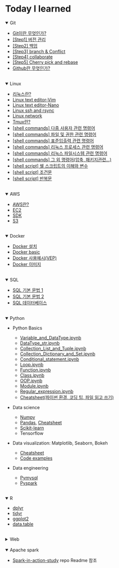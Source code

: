 # Today I learned


<details open>
<summary>Git</summary>
 
* [Git이란 무엇인가?](https://github.com/lizzy723/TIL/blob/main/Git/what_is_git.md)
* [[Step1] 버전 관리](https://github.com/lizzy723/TIL/blob/main/Git/Step1_version_control.md)
* [[Step2] 백업](https://github.com/lizzy723/TIL/blob/main/Git/Step2_back_up.md)
* [[Step3] branch & Conflict](https://github.com/lizzy723/TIL/blob/main/Git/Step3_branch_and_conflict.md)
* [[Step4] collaborate](https://github.com/lizzy723/TIL/blob/main/Git/Step4_collaborate.md)
* [[Step5] Cherry pick and rebase](https://github.com/lizzy723/TIL/blob/main/Git/Step5_cherry_pick_and_rebase.md)
* [Github란 무엇인가?](https://github.com/lizzy723/TIL/blob/main/Git/What_is_github.md)
</details>

<br> 

<details open>
 <summary>Linux</summary>

* [리눅스란?](https://github.com/lizzy723/TIL/blob/main/Linux/What_is_Linux.md)
* [Linux text editor-Vim](https://github.com/lizzy723/TIL/blob/main/Linux/Linux_text_editor_Vim.md)
* [Linux text editor-Nano](https://github.com/lizzy723/TIL/blob/main/Linux/Linux_text_editor_Nano.md)
* [Linux ssh and rsync](https://github.com/lizzy723/TIL/blob/main/Linux/Linux_ssh_rsync.md)
* [Linux network](https://github.com/lizzy723/TIL/blob/main/Linux/Linux_network.md)
* [Tmux란?](https://github.com/lizzy723/TIL/blob/main/Linux/What_is_Tmux.md)
* [[shell commands] 다중 사용자 관련 명령어](https://github.com/lizzy723/TIL/blob/main/Linux/Shell_commands_multi_user.md)
* [[shell commands] 파일 및 권한 관련 명령어](https://github.com/lizzy723/TIL/blob/main/Linux/Shell_commands_file_and_permission.md)
* [[shell commands] 표준입출력 관련 명령어](https://github.com/lizzy723/TIL/blob/main/Linux/Shell_commands_redirection_and_pipe.md)
* [[shell commands] 리눅스 프로세스 관련 명령어](https://github.com/lizzy723/TIL/blob/main/Linux/Shell_commands_linux_process.md)
* [[shell commands] 리눅스 파일시스템 관련 명령어](https://github.com/lizzy723/TIL/blob/main/Linux/Shell_commands_filesystem.md)
* [[shell commands] 그 외 명령어(압축, 패키지관련...)](https://github.com/lizzy723/TIL/blob/main/Linux/Shell_commands_miscellaneous.md)
* [[shell script] 쉘 스크립트의 이해와 변수](https://github.com/lizzy723/TIL/blob/main/Linux/Shell_script_variable.md)
* [[shell script] 조건문](https://github.com/lizzy723/TIL/blob/main/Linux/Shell_script_conditional.md)
* [[shell script] 반복문](https://github.com/lizzy723/TIL/blob/main/Linux/Shell_script_iteration.md)
</details>

<br> 

<details open>
 <summary>AWS</summary>
 
* [AWS란?](https://github.com/lizzy723/TIL/blob/main/AWS/What_is_AWS.md)
* [EC2](https://github.com/lizzy723/TIL/blob/main/AWS/AWS_EC2.md)
* [SDK](https://github.com/lizzy723/TIL/blob/main/AWS/AWS_SDK.md)
* [S3](https://github.com/lizzy723/TIL/blob/main/AWS/AWS_S3.md)
</details>

<br>

<details open>
 <summary>Docker</summary>
 
* [Docker 설치](https://github.com/lizzy723/TIL/blob/main/Docker/Docker_installation.md) 
* [Docker basic](https://github.com/lizzy723/TIL/blob/main/Docker/Docker_basic.md)
* [Docker 사용예시(VEP)](https://github.com/lizzy723/TIL/blob/main/Docker/Docker_example_vep.md)
* [Docker 이미지](https://github.com/lizzy723/TIL/blob/main/Docker/Docker_image.md)
</details>

<br> 

<details open>
 <summary>SQL</summary>

* [SQL 기본 문법 1](https://github.com/lizzy723/TIL/blob/main/SQL/SQL_basic1.md)
* [SQL 기본 문법 2](https://github.com/lizzy723/TIL/blob/main/SQL/SQL_basic2.md)
* [SQL 데이터베이스](https://github.com/lizzy723/TIL/blob/main/SQL/SQL_database.md)
</details>

<br> 

<details open>
<summary>Python</summary>

* Python Basics
  * [Variable_and_DataType.ipynb](https://github.com/lizzy723/TIL/blob/main/Python/Variable_and_DataType.ipynb)
  * [DataType_str.ipynb](https://github.com/lizzy723/TIL/blob/main/Python/DataType_str.ipynb)
  * [Collection_List_and_Tuple.ipynb](https://github.com/lizzy723/TIL/blob/main/Python/Collection_List_and_Tuple.ipynb)
  * [Collection_Dictionary_and_Set.ipynb](https://github.com/lizzy723/TIL/blob/main/Python/Collection_Dictionary_and_Set.ipynb)
  * [Conditional_statement.ipynb](https://github.com/lizzy723/TIL/blob/main/Python/Conditional_statement.ipynb)
  * [Loop.ipynb](https://github.com/lizzy723/TIL/blob/main/Python/Loop.ipynb)
  * [Function.ipynb](https://github.com/lizzy723/TIL/blob/main/Python/Function.ipynb)
  * [Class.ipynb](https://github.com/lizzy723/TIL/blob/main/Python/Class.ipynb)
  * [OOP.ipynb](https://github.com/lizzy723/TIL/blob/main/Python/OOP.ipynb)
  * [Module.ipynb](https://github.com/lizzy723/TIL/blob/main/Python/Module.ipynb)
  * [Regular_expression.ipynb](https://github.com/lizzy723/TIL/blob/main/Python/regular_expression.ipynb)
  * [Cheatsheet(파이썬 환경, 코딩 팁, 파일 읽고 쓰기)](https://github.com/lizzy723/TIL/blob/main/Python/Cheatsheet_python_basic.md)

 * Data science
   * [Numpy](https://github.com/lizzy723/TIL/blob/main/Python/Python_numpy.ipynb)
   * [Pandas](https://github.com/lizzy723/TIL/blob/main/Python/Python_pandas.ipynb), [Cheatsheet](https://github.com/lizzy723/TIL/blob/main/Python/Cheatsheet_Data_science.md)
   * [Scikit-learn](https://github.com/lizzy723/TIL/blob/main/Python/Python_scikit_learn.md)
   * Tensorflow
 * Data visualization: Matplotlib, Seaborn, Bokeh
   * [Cheatsheet](https://github.com/lizzy723/TIL/blob/main/Python/Cheatsheet_data_visualization.md)
   * [Code examples](https://github.com/lizzy723/TIL/blob/main/Python/Python_data_visualization.ipynb)
 * Data engineering
   * [Pymysql](https://github.com/lizzy723/TIL/blob/main/Python/Pymysql.ipynb)
   * [Pyspark](https://github.com/lizzy723/TIL/blob/main/Python/Pyspark.ipynb)

</details>

<br> 

<details open>
 <summary>R</summary>
 
* [dplyr](https://github.com/lizzy723/TIL/blob/main/R/R_dplyr.md)
* [tidyr](https://github.com/lizzy723/TIL/blob/main/R/R_tidyr.md)
* [ggplot2](https://github.com/lizzy723/TIL/blob/main/R/R_ggplot2.md)
* [data.table](https://github.com/lizzy723/TIL/blob/main/R/R_data.table.md)
</details>

<br> 

<details close>
<summary>Web</summary>

* Frontend      
  * [HTML](https://github.com/lizzy723/TIL/tree/main/FE/HTML)
  * [CSS](https://github.com/lizzy723/TIL/tree/main/FE/CSS)
  * [Javascript](https://github.com/lizzy723/TIL/tree/main/FE/Javascript)
  * [toy project 1](https://github.com/lizzy723/TIL/tree/main/FE/toy_project1)
* Backend

</details>

<br> 

<details open>
<summary>Apache spark</summary>
  
* [Spark-in-action-study](https://github.com/lizzy723/Spark-in-action-study) repo Readme 참조
</details>
